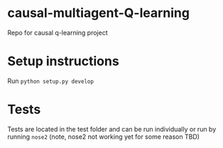 # causal-multiagent-Q-learning
Repo for causal q-learning project

# Setup instructions
Run `python setup.py develop`

# Tests
Tests are located in the test folder and can be run individually or run by running `nose2` (note, nose2 not working yet for some reason TBD)
